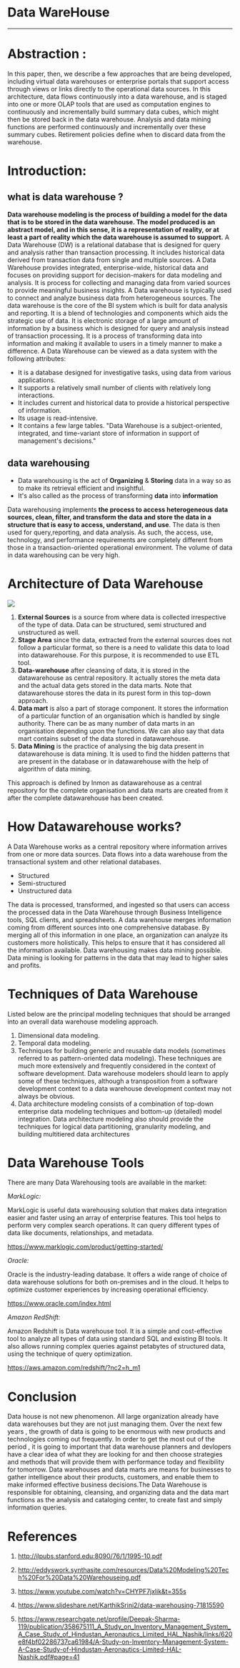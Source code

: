 # **Data WareHouse**
---
# Abstraction :



In this paper, then, we describe a few approaches that are being developed, including virtual data warehouses or enterprise portals that support access through views or links directly to the operational data sources. In this architecture, data flows continuously into a data warehouse, and is staged into one or more OLAP tools that are used as computation engines to continuously and incrementally build summary data cubes, which might then be stored back in the data warehouse. Analysis and data mining functions are performed continuously and incrementally over these summary cubes. Retirement policies define when to discard data from the warehouse.


# Introduction:
## what is data warehouse ?


**Data warehouse modeling is the process of building a model for the data that is to be stored in the data warehouse. The model produced is an abstract model, and in this sense, it is a representation of reality, or at least a part of reality which the data warehouse is assumed to support.** A Data Warehouse (DW) is a relational database that is designed for query and analysis rather than transaction processing. It includes historical data derived from transaction data from single and multiple sources. A Data Warehouse provides integrated, enterprise-wide, historical data and focuses on providing support for decision-makers for data modeling and analysis. It is process for collecting and managing data from varied sources to provide meaningful business insights. A Data warehouse is typically used to connect and analyze business data from heterogeneous sources. The data warehouse is the core of the BI system which is built for data analysis and reporting. It is a blend of technologies and components which aids the strategic use of data. It is electronic storage of a large amount of information by a business which is designed for query and analysis instead of transaction processing. It is a process of transforming data into information and making it available to users in a timely manner to make a difference.
A Data Warehouse can be viewed as a data system with the following attributes:
* It is a database designed for investigative tasks, using data from various applications.
* It supports a relatively small number of clients with relatively long interactions.
* It includes current and historical data to provide a historical perspective of information.
* Its usage is read-intensive.
* It contains a few large tables.
"Data Warehouse is a subject-oriented, integrated, and time-variant store of information in support of management's decisions."


## data warehousing 

- Data warehousing is the act of **Organizing** & **Storing** data in a way so as to make its retrieval efficient and insightful.
- It's also called as the process of transforming **data** into **information** 

Data warehousing implements **the process to access heterogeneous data sources, clean, filter, and transform the data and store the data in a structure that is easy to access, understand, and use**. The data is then used for query,reporting, and data analysis. As such, the access, use, technology, and performance requirements are completely different from those in a transaction-oriented operational environment. The volume of data in data warehousing can be very high.


# Architecture of Data Warehouse
![](https://upload.wikimedia.org/wikipedia/commons/8/8d/Data_warehouse_architecture.jpg)

1. **External Sources**
is a source from where data is collected irrespective of the type of data. Data can be structured, semi structured and unstructured as well. 
1. **Stage Area** since the data, extracted from the external sources does not follow a particular format, so there is a need to validate this data to load into datawarehouse. For this purpose, it is recommended to use ETL tool. 
1. **Data-warehouse** after cleansing of data, it is stored in the datawarehouse as central repository. It actually stores the meta data and the actual data gets stored in the data marts. Note that datawarehouse stores the data in its purest form in this top-down approach. 
1. **Data mart** is also a part of storage component. It stores the information of a particular function of an organisation which is handled by single authority. There can be as many number of data marts in an organisation depending upon the functions. We can also say that data mart contains subset of the data stored in datawarehouse. 
1. **Data Mining**
is the practice of analysing the big data present in datawarehouse is data mining. It is used to find the hidden patterns that are present in the database or in datawarehouse with the help of algorithm of data mining. 

This approach is defined by Inmon as datawarehouse as a central repository for the complete organisation and data marts are created from it after the complete datawarehouse has been created. 


# How Datawarehouse works?
A Data Warehouse works as a central repository where information arrives from one or more data sources. Data flows into a data warehouse from the transactional system and other relational databases.

* Structured
* Semi-structured
* Unstructured data

The data is processed, transformed, and ingested so that users can access the processed data in the Data Warehouse through Business Intelligence tools, SQL clients, and spreadsheets. A data warehouse merges information coming from different sources into one comprehensive database.
By merging all of this information in one place, an organization can analyze its customers more holistically. This helps to ensure that it has considered all the information available. Data warehousing makes data mining possible. Data mining is looking for patterns in the data that may lead to higher sales and profits.



# Techniques of Data Warehouse
Listed below are the principal modeling techniques that should be arranged into an overall data warehouse modeling approach.
1. Dimensional data modeling.
1. Temporal data modeling.
1. Techniques for building generic and reusable data models (sometimes
referred to as pattern-oriented data modeling). These techniques are much
more extensively and frequently considered in the context of software
development. Data warehouse modelers should learn to apply some of
these techniques, although a transposition from a software development
context to a data warehouse development context may not always be
obvious.
1. Data architecture modeling consists of a combination of top-down enterprise data modeling techniques and bottom-up (detailed) model integration. Data architecture modeling also should provide the techniques for logical data partitioning, granularity modeling, and building multitiered data architectures

# Data Warehouse Tools

There are many Data Warehousing tools are available in the market:

*MarkLogic:*

MarkLogic is useful data warehousing solution that makes data integration easier and faster using an array of enterprise features. This tool helps to perform very complex search operations. It can query different types of data like documents, relationships, and metadata.

https://www.marklogic.com/product/getting-started/

*Oracle:*

Oracle is the industry-leading database. It offers a wide range of choice of data warehouse solutions for both on-premises and in the cloud. It helps to optimize customer experiences by increasing operational efficiency.

https://www.oracle.com/index.html

*Amazon RedShift:*

Amazon Redshift is Data warehouse tool. It is a simple and cost-effective tool to analyze all types of data using standard SQL and existing BI tools. It also allows running complex queries against petabytes of structured data, using the technique of query optimization.

https://aws.amazon.com/redshift/?nc2=h_m1


# Conclusion

Data house is not new phenomenon. All large organization already have data warehouses but they are not just managing them. Over the next few years , the growth of data is going to be enormous with new products and technologies coming out frequently. In order to get the most out of the period , it is going to important that data warehouse planners and devlopers have a clear idea of what they are looking for and then choose strategies and methods that will provide them with performance today and flexibility for tomorrow. Data warehouses and data marts are means for businesses to gather intelligence about their products, customers, and enable them to make informed effective business decisions.The Data Warehouse is responsible for obtaining, cleansing, and organizing data and the data mart functions as the analysis and cataloging center, to create fast and simply information queries.


# References 
1. http://ilpubs.stanford.edu:8090/76/1/1995-10.pdf

1. http://eddyswork.synthasite.com/resources/Data%20Modeling%20Tech%20For%20Data%20Warehouseing.pdf

1. https://www.youtube.com/watch?v=CHYPF7jxlik&t=355s

1. https://www.slideshare.net/KarthikSrini2/data-warehousing-71815590

1. https://www.researchgate.net/profile/Deepak-Sharma-119/publication/358675111_A_Study_on_Inventory_Management_System_A_Case_Study_of_Hindustan_Aeronautics_Limited_HAL_Nashik/links/620e8f4bf02286737ca61984/A-Study-on-Inventory-Management-System-A-Case-Study-of-Hindustan-Aeronautics-Limited-HAL-Nashik.pdf#page=41


